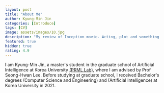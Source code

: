 ```yaml
---
layout: post
title: "About Me"
author: Kyung-Min Jin
categories: [Introduce]
tags: [CV]
image: assets/images/10.jpg
description: "My review of Inception movie. Acting, plot and something else in this short description."
featured: true
hidden: true
rating: 4.9
---
```


I am Kyung-Min Jin, a master's student in the graduate school of Artificial Intelligence at Korea University <a target="_blank" href="http://pr.korea.ac.kr/">(PRML Lab)</a>, where I am advised by Prof Seong-Hwan Lee. Before studying at graduate school, I received Bachelor's degrees (Computer Science and Engineering) and (Artificial Intelligence) at Korea University in 2021.
